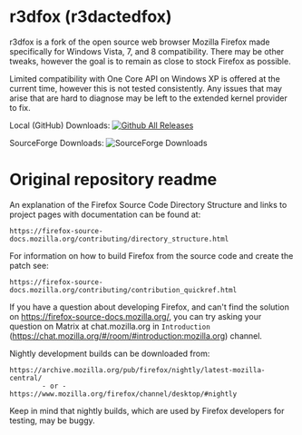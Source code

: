 # r3dfox (r3dactedfox)

r3dfox is a fork of the open source web browser Mozilla Firefox made specifically for Windows Vista, 7, and 8 compatibility. There may be other tweaks, however the goal is to remain as close to stock Firefox as possible.

Limited compatibility with One Core API on Windows XP is offered at the current time, however this is not tested consistently. Any issues that may arise that are hard to diagnose may be left to the extended kernel provider to fix.

Local (GitHub) Downloads: [![Github All Releases](https://img.shields.io/github/downloads/Eclipse-Community/r3dfox/total.svg)]()

SourceForge Downloads: ![SourceForge Downloads](https://img.shields.io/sourceforge/dt/r3dfox)

# Original repository readme

An explanation of the Firefox Source Code Directory Structure and links to
project pages with documentation can be found at:

    https://firefox-source-docs.mozilla.org/contributing/directory_structure.html

For information on how to build Firefox from the source code and create the patch see:

    https://firefox-source-docs.mozilla.org/contributing/contribution_quickref.html

If you have a question about developing Firefox, and can't find the solution
on https://firefox-source-docs.mozilla.org/, you can try asking your question on Matrix at chat.mozilla.org in `Introduction` (https://chat.mozilla.org/#/room/#introduction:mozilla.org) channel.


Nightly development builds can be downloaded from:

    https://archive.mozilla.org/pub/firefox/nightly/latest-mozilla-central/
            - or -
    https://www.mozilla.org/firefox/channel/desktop/#nightly

Keep in mind that nightly builds, which are used by Firefox developers for
testing, may be buggy.
